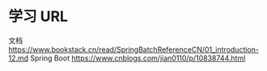 # 学习 URL

文档 https://www.bookstack.cn/read/SpringBatchReferenceCN/01_introduction-12.md
Spring Boot https://www.cnblogs.com/jian0110/p/10838744.html